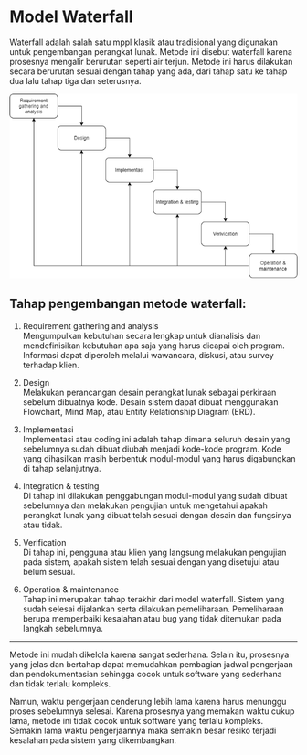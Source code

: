 # Model Waterfall

Waterfall adalah salah satu mppl klasik atau tradisional yang digunakan untuk pengembangan perangkat lunak.
Metode ini disebut waterfall karena prosesnya mengalir berurutan seperti air terjun.
Metode ini harus dilakukan secara berurutan sesuai dengan tahap yang ada, dari tahap satu ke tahap dua lalu tahap tiga dan seterusnya.

![waterfall](images/waterfall.PNG)

## Tahap pengembangan metode waterfall:

1. Requirement gathering and analysis                                                                                          
Mengumpulkan kebutuhan secara lengkap untuk dianalisis dan mendefinisikan kebutuhan apa saja yang harus dicapai oleh program. Informasi dapat diperoleh melalui wawancara, diskusi, atau survey terhadap klien.

1. Design                                                                                                                           
Melakukan perancangan desain perangkat lunak sebagai perkiraan sebelum dibuatnya kode. Desain sistem dapat dibuat menggunakan Flowchart, Mind Map, atau Entity Relationship Diagram (ERD).

3. Implementasi                                                                                                                     
Implementasi atau coding ini adalah tahap dimana seluruh desain yang sebelumnya sudah dibuat diubah menjadi kode-kode program. Kode yang dihasilkan masih berbentuk modul-modul yang harus digabungkan di tahap selanjutnya.

4. Integration & testing                                                                                                           
Di tahap ini dilakukan penggabungan modul-modul yang sudah dibuat sebelumnya dan melakukan pengujian untuk mengetahui apakah perangkat lunak yang dibuat telah sesuai dengan desain dan fungsinya atau tidak.

5. Verification                                                                                                                    
Di tahap ini, pengguna atau klien yang langsung melakukan pengujian pada sistem, apakah sistem telah sesuai dengan yang disetujui atau belum sesuai.

6. Operation & maintenance                                                                                                        
Tahap ini merupakan tahap terakhir dari model waterfall. Sistem yang sudah selesai dijalankan serta dilakukan pemeliharaan. Pemeliharaan berupa memperbaiki kesalahan atau bug yang tidak ditemukan pada langkah sebelumnya.

---

Metode ini mudah dikelola karena sangat sederhana. Selain itu, prosesnya yang jelas dan bertahap dapat memudahkan pembagian jadwal pengerjaan dan pendokumentasian sehingga cocok untuk software yang sederhana dan tidak terlalu kompleks.

Namun, waktu pengerjaan cenderung lebih lama karena harus menunggu proses sebelumnya selesai. Karena prosesnya yang memakan waktu cukup lama, metode ini tidak cocok untuk software yang terlalu kompleks. Semakin lama waktu pengerjaannya maka semakin besar resiko terjadi kesalahan pada sistem yang dikembangkan.